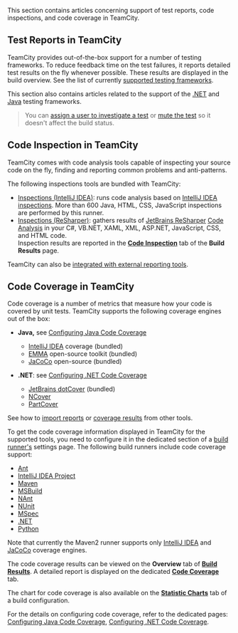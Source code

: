 [//]: # (title: Configuring Test Reports and Code Coverage)
[//]: # (auxiliary-id: Configuring Test Reports and Code Coverage;Configuring Unit Testing and Code Coverage;Code Inspection;Code Coverage)

This section contains articles concerning support of test reports, code inspections, and code coverage in TeamCity.

## Test Reports in TeamCity

TeamCity provides out-of-the-box support for a number of testing frameworks. To reduce feedback time on the test failures, it reports detailed test results on the fly whenever possible. These results are displayed in the build overview. See the list of currently [supported testing frameworks](testing-frameworks.md).

This section also contains articles related to the support of the [.NET](net-testing-frameworks-support.md) and [Java](java-testing-frameworks-support.md) testing frameworks.

>You can [assign a user to investigate a test](investigating-and-muting-build-failures.md#Assigning+Investigations+of+Build+Problems+and+Failed+Tests) or [mute the test](investigating-and-muting-build-failures.md#Muting+Tests) so it doesn't affect the build status.

## Code Inspection in TeamCity

TeamCity comes with code analysis tools capable of inspecting your source code on the fly, finding and reporting common problems and anti-patterns.

The following inspections tools are bundled with TeamCity:
* [Inspections (IntelliJ IDEA)](inspections.md): runs code analysis based on [IntelliJ IDEA inspections](http://www.jetbrains.com/idea/documentation/inspections.jsp). More than 600 Java, HTML, CSS, JavaScript inspections are performed by this runner.
* [Inspections (ReSharper)](inspections-resharper.md): gathers results of [JetBrains ReSharper](http://www.jetbrains.com/resharper) [Code Analysis](http://www.jetbrains.com/resharper/webhelp/Code_Analysis__Index.html) in your C#, VB.NET, XAML, XML, ASP.NET, JavaScript, CSS, and HTML code.  
  Inspection results are reported in the __[Code Inspection](working-with-build-results.md#Code+Inspection+Results)__ tab of the __Build Results__ page.

TeamCity can also be [integrated with external reporting tools](how-to.md#Integrate+with+Build+and+Reporting+Tools).

## Code Coverage in TeamCity

Code coverage is a number of metrics that measure how your code is covered by unit tests. TeamCity supports the following coverage engines out of the box:

* __Java,__ see [Configuring Java Code Coverage](configuring-java-code-coverage.md)
  * [IntelliJ IDEA](intellij-idea.md) coverage (bundled)
  * [EMMA](http://emma.sourceforge.net/) open-source toolkit (bundled)
  * [JaCoCo](http://www.eclemma.org/jacoco/) open-source (bundled)

* __.NET__: see [Configuring .NET Code Coverage](configuring-.net-code-coverage.md)
  * [JetBrains dotCover](jetbrains-dotcover.md) (bundled)
  * [NCover](ncover.md)
  * [PartCover](partcover.md)

See how to [import reports](how-to.md#Integrate+with+Build+and+Reporting+Tools) or [coverage results](importing-arbitrary-coverage-results-to-teamcity.md) from other tools.

To get the code coverage information displayed in TeamCity for the supported tools, you need to configure it in the dedicated section of a [build runner's](build-runner.md) settings page. The following build runners include code coverage support:

* [Ant](ant.md)
* [IntelliJ IDEA Project](intellij-idea-project.md)
* [Maven](maven.md)
* [MSBuild](msbuild.md)
* [NAnt](nant.md)
* [NUnit](nunit.md)
* [MSpec](mspec.md)
* [.NET](net.md)
* [Python](python.md)

Note that currently the Maven2 runner supports only [IntelliJ IDEA](intellij-idea.md) and [JaCoCo](jacoco.md) coverage engines.

The code coverage results can be viewed on the __Overview__ tab of __[Build Results](working-with-build-results.md)__. A detailed report is displayed on the dedicated __[Code Coverage](working-with-build-results.md)__ tab.

The chart for code coverage is also available on the __[Statistic Charts](statistic-charts.md)__ tab of a build configuration.

For the details on configuring code coverage, refer to the dedicated pages: [Configuring Java Code Coverage](configuring-java-code-coverage.md), [Configuring .NET Code Coverage](configuring-.net-code-coverage.md).
